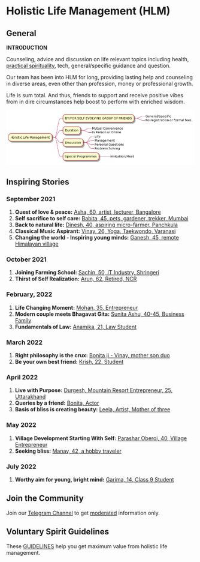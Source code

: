 # Holistic Life Management (HLM)

## General
 
 **INTRODUCTION**

Counseling, advice and discussion on life relevant topics including health, [practical spirituality](practical-spirituality.md), tech, general/specific guidance and question. 

Our team has been into HLM for long, providing lasting help and counseling in diverse areas, even other than profession, money or professional growth. 

Life is sum total. And thus, friends to support and receive positive vibes from in dire circumstances help boost to perform with enriched wisdom. 

![hlmimg-01](hlmimg-01.png)

## Inspiring Stories

### September 2021
 1. **Quest of love & peace:** [Asha, 60, artist, lecturer, Bangalore](asha.md)
 2. **Self sacrifice to self care:** [Babita, 45, pets, gardener, trekker, Mumbai](babita.md)
 3. **Back to natural life:** [Dinesh, 40, aspiring micro-farmer, Panchkula](dinesh.md)
 4. **Classical Music Aspirant:** [Vinay, 26, Yoga, Taekwondo, Varanasi](vinay.md)
5. **Changing the world - Inspiring young minds:** [Ganesh, 45, remote Himalayan village](ganesh.md)

### October 2021 
1. **Joining Farming School:** [Sachin, 50, IT Industry, Shringeri](sachin.md)
2. **Thirst of Self Realization:** [Arun, 62, Retired, NCR](arun.md)

### February, 2022
1. **Life Changing Moment:**  [Mohan, 35, Entrepreneur](mohan.md) 
2. **Modern couple meets Bhagavat Gita:** [Sunita Ashu, 40-45, Business Family](sunitaashu.md)
3. **Fundamentals of Law:** [Anamika, 21, Law Student](anamika.md)

### March 2022
1. **Right philosophy is the crux:** [Bonita ji - Vinay, mother son duo](bonitaji-vinay.md)
2. **Be your own best friend:** [Krish, 22, Student](krish.md)

### April 2022 
1. **Live with Purpose:** [Durgesh, Mountain Resort Entrepreneur, 25, Uttarakhand](durgesh.md)
2. **Queries by a friend:** [Bonita, Actor](bonita.md)
3. **Basis of bliss is creating beauty:** [Leela, Artist, Mother of three](leela.md)

### May 2022
1. **Village Development Starting With Self:** [Parashar Oberoi, 40, Village Entrepreneur](parashar-oberoi.md)
2. **Seeking bliss:** [Manav, 42, a hobby traveler](manav.md)

### July 2022
1. **Worthy aim for young, bright mind:** [Garima, 14, Class 9 Student](garimahlm.png)

## Join the Community

Join our [Telegram Channel](https://t.me/holisticlifemanagement) to get [moderated](moderated-channel-benefits.md) information only. 

## Voluntary Spirit Guidelines

These [GUIDELINES](https://nehalsin.github.io/voluntary-spirit-guidelines/) help you get maximum value from holistic life management.
